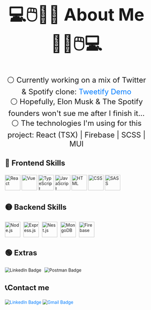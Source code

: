 <div style="max-width: 800px; margin: 0 auto; padding: 20px;" >
        <h2 style="font-size: 55px; text-align: center;">💻🖱️🎹🎸 About Me 🎸🎹🖱️💻</h2>
        <p style="font-size: 24px; text-align: center;">⚪ Currently working on a mix of Twitter & Spotify clone: <a href="https://oriteicher.github.io/Tweetify" style="text-decoration: none; color: #007bff;"> Tweetify Demo</a><br>
          ⚪ Hopefully, Elon Musk & The Spotify founders won't sue me after I finish it... <br>
          ⚪ The technologies I'm using for this project: React (TSX) | Firebase | SCSS | MUI <br>
        </p>
<!--            <p style="font-size: 40px;"> Also started working on my portfolio: <a href="https://oriteicher.github.io/Portfolio" style="text-decoration: none; color: #007bff;"> PortfoliOri</a> <br> -->
<!--              Checkout my latest project: Jello - a Trello clone:<a href="https://jello-i4lp.onrender.com/#/board/642bfd4ba630b6e9a10f9085" style="text-decoration: none; color: #007bff;"> Jello Demo</a> (takes some time to load.. be patient it'll be worth it 😉) </h5> -->
        </p>
<!-- <!--         <img src="https://github.com/OriTeicher/OriTeicher/assets/101281765/4cd85e27-2126-450a-b46b-60b80221abaa" alt="Profile Image" style="width: 41vw; display: block; margin: 0 auto;"> -->
        <h3 style="font-size: 24px;">🔴 Frontend Skills </h3> 
        <div>
            <img src="https://skillicons.dev/icons?i=react" alt="React" style="width: 50px; height: 50px;">
            <img src="https://skillicons.dev/icons?i=vue" alt="Vue" style="width: 50px; height: 50px;">
            <img src="https://skillicons.dev/icons?i=ts" alt="TypeScript" style="width: 50px; height: 50px;">
            <img src="https://skillicons.dev/icons?i=js" alt="JavaScript" style="width: 50px; height: 50px;">
            <img src="https://skillicons.dev/icons?i=html" alt="HTML" style="width: 50px; height: 50px;">
            <img src="https://skillicons.dev/icons?i=css" alt="CSS" style="width: 50px; height: 50px;">
            <img src="https://skillicons.dev/icons?i=sass" alt="SASS" style="width: 50px; height: 50px;">
        </div>
        <h3 style="font-size: 24px;">🟡 Backend Skills </h3>
        <div style="display: flex; flex-wrap: wrap; gap: 10px;">
            <img src="https://skillicons.dev/icons?i=nodejs" alt="Node.js" style="width: 50px; height: 50px;">
            <img src="https://skillicons.dev/icons?i=express" alt="Express.js" style="width: 50px; height: 50px;">
            <img src="https://skillicons.dev/icons?i=nest" alt="Nest.js" style="width: 50px; height: 50px;">
            <img src="https://skillicons.dev/icons?i=mongodb" alt="MongoDB" style="width: 50px; height: 50px;">
            <img src="https://skillicons.dev/icons?i=firebase" alt="Firebase" style="width: 50px; height: 50px;">
        </div>
        <h3 style="font-size: 24px;">🟢 Extras </h3>
        <div style="display: flex; flex-wrap: wrap; gap: 10px;">
    <img alt="LinkedIn Badge" src="https://img.shields.io/badge/Redux-8d73bd?style=for-the-badge&logo=redux&logoColor=fff">
    <img alt="Postman Badge" src="https://img.shields.io/badge/postman-orange?style=for-the-badge&logo=postman&logoColor=fff">
        </div>
        <div>
            <h3 style="font-size: 24px;">📞Contact me</h3>
<a href="https://www.linkedin.com" style="text-decoration: none; color: #007bff;">
    <img alt="LinkedIn Badge" src="https://img.shields.io/badge/LinkedIn-0077B5?style=for-the-badge&logo=linkedin&logoColor=white">
</a>
<a href="mailto:oriteicher5@gmail.com" style="text-decoration: none; color: #007bff;">
    <img alt="Gmail Badge" src="https://img.shields.io/badge/Email-D14836?style=for-the-badge&logo=gmail&logoColor=white">
</a>


</div>
